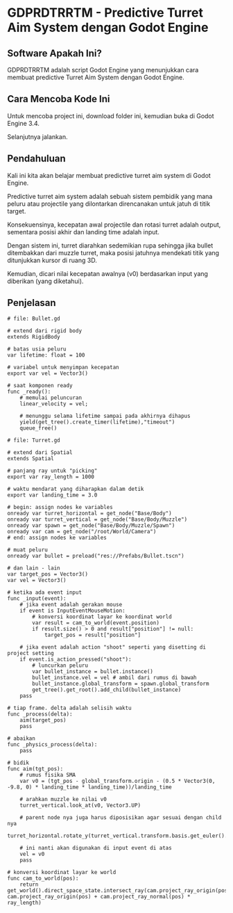 # GDPRDTRRTM - Predictive Turret Aim System dengan Godot Engine

## Software Apakah Ini?

GDPRDTRRTM adalah script Godot Engine yang menunjukkan cara membuat predictive Turret Aim System dengan Godot Engine.

## Cara Mencoba Kode Ini

Untuk mencoba project ini, download folder ini, kemudian buka di Godot Engine 3.4.

Selanjutnya jalankan.

## Pendahuluan

Kali ini kita akan belajar membuat predictive turret aim system di Godot Engine.

Predictive turret aim system adalah sebuah sistem pembidik yang mana peluru atau projectile yang dilontarkan direncanakan untuk jatuh di titik target.

Konsekuensinya, kecepatan awal projectile dan rotasi turret adalah output, sementara posisi akhir dan landing time adalah input.

Dengan sistem ini, turret diarahkan sedemikian rupa sehingga jika bullet ditembakkan dari muzzle turret, maka posisi jatuhnya mendekati titik yang ditunjukkan kursor di ruang 3D.

Kemudian, dicari nilai kecepatan awalnya (v0) berdasarkan input yang diberikan (yang diketahui).

## Penjelasan

```
# file: Bullet.gd

# extend dari rigid body
extends RigidBody

# batas usia peluru
var lifetime: float = 100

# variabel untuk menyimpan kecepatan
export var vel = Vector3()

# saat komponen ready
func _ready():
    # memulai peluncuran
    linear_velocity = vel;

    # menunggu selama lifetime sampai pada akhirnya dihapus
    yield(get_tree().create_timer(lifetime),"timeout")
    queue_free()
```

```
# file: Turret.gd

# extend dari Spatial
extends Spatial

# panjang ray untuk "picking"
export var ray_length = 1000

# waktu mendarat yang diharapkan dalam detik
export var landing_time = 3.0

# begin: assign nodes ke variables
onready var turret_horizontal = get_node("Base/Body")
onready var turret_vertical = get_node("Base/Body/Muzzle")
onready var spawn = get_node("Base/Body/Muzzle/Spawn")
onready var cam = get_node("/root/World/Camera")
# end: assign nodes ke variables

# muat peluru
onready var bullet = preload("res://Prefabs/Bullet.tscn")

# dan lain - lain
var target_pos = Vector3()
var vel = Vector3()

# ketika ada event input
func _input(event):
    # jika event adalah gerakan mouse
    if event is InputEventMouseMotion:
        # konversi koordinat layar ke koordinat world
        var result = cam_to_world(event.position)
        if result.size() > 0 and result["position"] != null:
            target_pos = result["position"]

    # jika event adalah action "shoot" seperti yang disetting di project setting
    if event.is_action_pressed("shoot"):
        # luncurkan peluru
        var bullet_instance = bullet.instance()
        bullet_instance.vel = vel # ambil dari rumus di bawah
        bullet_instance.global_transform = spawn.global_transform
        get_tree().get_root().add_child(bullet_instance)
    pass

# tiap frame. delta adalah selisih waktu
func _process(delta):
    aim(target_pos)
    pass

# abaikan
func _physics_process(delta):
    pass

# bidik
func aim(tgt_pos):
    # rumus fisika SMA
    var v0 = (tgt_pos - global_transform.origin - (0.5 * Vector3(0, -9.8, 0) * landing_time * landing_time))/landing_time

    # arahkan muzzle ke nilai v0
    turret_vertical.look_at(v0, Vector3.UP)

    # parent node nya juga harus diposisikan agar sesuai dengan child nya
    turret_horizontal.rotate_y(turret_vertical.transform.basis.get_euler().y)

    # ini nanti akan digunakan di input event di atas
    vel = v0
    pass

# konversi koordinat layar ke world
func cam_to_world(pos):
    return get_world().direct_space_state.intersect_ray(cam.project_ray_origin(pos), cam.project_ray_origin(pos) + cam.project_ray_normal(pos) * ray_length)
```

# 
